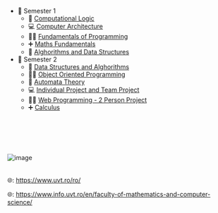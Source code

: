 - 📂 Semester 1
  - 🧮 [Computational Logic](First%20year/First%20Semester/Computational%20Logic)
  - 💻 [Computer Architecture](First%20year/First%20Semester/Computer%20Architecture)
  - 👨‍💻 [Fundamentals of Programming](First%20year/First%20Semester/Fundamentals%20of%20Programming)
  - ➕ [Maths Fundamentals](First%20year/First%20Semester/Maths%20Fundamentals)
  - 📂 [Alghorithms and Data Structures](First%20year/First%20Semester/Alghorithms%20and%20Data%20Structures)
- 📂 Semester 2
  - 📂 [Data Structures and Alghorithms](First%20year/Second%20semester/DSA)
  - 👨‍💻 [Object Oriented Programming](First%20year/Second%20semester/Object%20Oriented%20Programming)
  - 📝 [Automata Theory](First%20year/Second%20semester/Automata%20Theory)
  - 💻 [Individual Project and Team Project](First%20year/Second%20semester/Individual%20Project%20and%20Team%20Project/Proiect_Programare_Individual)
  - 👨‍💻 [Web Programming - 2 Person Project](https://github.com/AlexandruAndrita/WebProject)
  - ➕ [Calculus](First%20year/Second%20semester/Calculus)
<br>
<br>
<br>
<br>

![image](https://user-images.githubusercontent.com/92999481/169172665-3f6d4261-fbe1-49f9-a9a7-93ffd468e8a4.png)
<br>
<br>
<br>
🌐: https://www.uvt.ro/ro/

🌐: https://www.info.uvt.ro/en/faculty-of-mathematics-and-computer-science/
